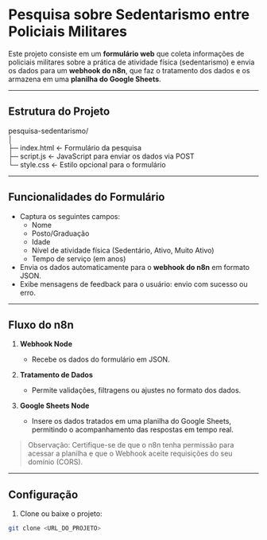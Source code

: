 # Pesquisa sobre Sedentarismo entre Policiais Militares

Este projeto consiste em um **formulário web** que coleta informações de policiais militares sobre a prática de atividade física (sedentarismo) e envia os dados para um **webhook do n8n**, que faz o tratamento dos dados e os armazena em uma **planilha do Google Sheets**.

---

## Estrutura do Projeto

pesquisa-sedentarismo/<br>
│<br>
├─ index.html ← Formulário da pesquisa<br>
├─ script.js ← JavaScript para enviar os dados via POST<br>
└─ style.css ← Estilo opcional para o formulário<br>


---

## Funcionalidades do Formulário

- Captura os seguintes campos:
  - Nome
  - Posto/Graduação
  - Idade
  - Nível de atividade física (Sedentário, Ativo, Muito Ativo)
  - Tempo de serviço (em anos)
- Envia os dados automaticamente para o **webhook do n8n** em formato JSON.
- Exibe mensagens de feedback para o usuário: envio com sucesso ou erro.

---

## Fluxo do n8n

1. **Webhook Node**  
   - Recebe os dados do formulário em JSON.  

2. **Tratamento de Dados**  
   - Permite validações, filtragens ou ajustes no formato dos dados.  

3. **Google Sheets Node**  
   - Insere os dados tratados em uma planilha do Google Sheets, permitindo o acompanhamento das respostas em tempo real.

> Observação: Certifique-se de que o n8n tenha permissão para acessar a planilha e que o Webhook aceite requisições do seu domínio (CORS).

---

## Configuração

1. Clone ou baixe o projeto:

```bash
git clone <URL_DO_PROJETO>
